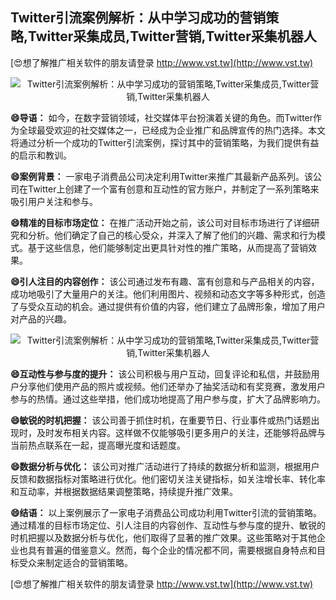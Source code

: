 ## **Twitter引流案例解析：从中学习成功的营销策略,Twitter采集成员,Twitter营销,Twitter采集机器人**

[😍想了解推广相关软件的朋友请登录 http://www.vst.tw](http://www.vst.tw)

 <center><img src="https://vst.tw/MP4/tuiguang/png/2.png" alt="Twitter引流案例解析：从中学习成功的营销策略,Twitter采集成员,Twitter营销,Twitter采集机器人"></center>

**😄导语：**
如今，在数字营销领域，社交媒体平台扮演着关键的角色。而Twitter作为全球最受欢迎的社交媒体之一，已经成为企业推广和品牌宣传的热门选择。本文将通过分析一个成功的Twitter引流案例，探讨其中的营销策略，为我们提供有益的启示和教训。

**😄案例背景：**
一家电子消费品公司决定利用Twitter来推广其最新产品系列。该公司在Twitter上创建了一个富有创意和互动性的官方账户，并制定了一系列策略来吸引用户关注和参与。

**😄精准的目标市场定位：**
在推广活动开始之前，该公司对目标市场进行了详细研究和分析。他们确定了自己的核心受众，并深入了解了他们的兴趣、需求和行为模式。基于这些信息，他们能够制定出更具针对性的推广策略，从而提高了营销效果。

**😄引人注目的内容创作：**
该公司通过发布有趣、富有创意和与产品相关的内容，成功地吸引了大量用户的关注。他们利用图片、视频和动态文字等多种形式，创造了与受众互动的机会。通过提供有价值的内容，他们建立了品牌形象，增加了用户对产品的兴趣。

 <center><img src="https://vst.tw/MP4/tuiguang/png/5.png" alt="Twitter引流案例解析：从中学习成功的营销策略,Twitter采集成员,Twitter营销,Twitter采集机器人"></center>

**😄互动性与参与度的提升：**
该公司积极与用户互动，回复评论和私信，并鼓励用户分享他们使用产品的照片或视频。他们还举办了抽奖活动和有奖竞赛，激发用户参与的热情。通过这些举措，他们成功地提高了用户参与度，扩大了品牌影响力。

**😄敏锐的时机把握：**
该公司善于抓住时机，在重要节日、行业事件或热门话题出现时，及时发布相关内容。这样做不仅能够吸引更多用户的关注，还能够将品牌与当前热点联系在一起，提高曝光度和话题度。

**😄数据分析与优化：**
该公司对推广活动进行了持续的数据分析和监测，根据用户反馈和数据指标对策略进行优化。他们密切关注关键指标，如关注增长率、转化率和互动率，并根据数据结果调整策略，持续提升推广效果。

**😄结语：**
以上案例展示了一家电子消费品公司成功利用Twitter引流的营销策略。通过精准的目标市场定位、引人注目的内容创作、互动性与参与度的提升、敏锐的时机把握以及数据分析与优化，他们取得了显著的推广效果。这些策略对于其他企业也具有普遍的借鉴意义。然而，每个企业的情况都不同，需要根据自身特点和目标受众来制定适合的营销策略。

[😍想了解推广相关软件的朋友请登录 http://www.vst.tw](http://www.vst.tw)




